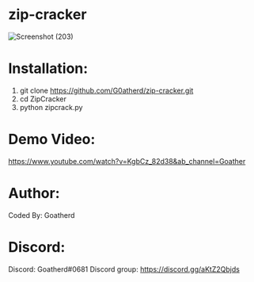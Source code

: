 # zip-cracker
![Screenshot (203)](https://user-images.githubusercontent.com/52611779/148947807-c53bf887-b0ec-489a-b276-dd1107866f2a.png)
# Installation:

1. git clone https://github.com/G0atherd/zip-cracker.git
2. cd ZipCracker
3. python zipcrack.py

# Demo Video:
https://www.youtube.com/watch?v=KgbCz_82d38&ab_channel=Goather
# Author:

Coded By: Goatherd
# Discord:
Discord: Goatherd#0681
Discord group: https://discord.gg/aKtZ2Qbjds

